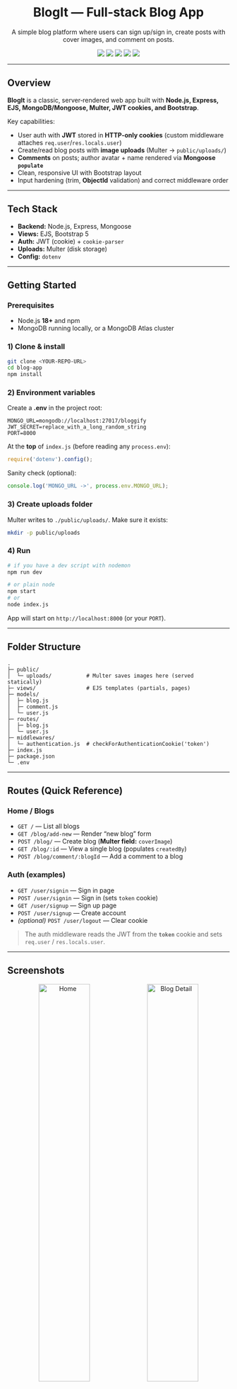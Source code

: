 <div align="center">

# BlogIt — Full‑stack Blog App

A simple blog platform where users can sign up/sign in, create posts with cover images, and comment on posts.

<a><img src="https://img.shields.io/badge/Node.js-18%2B-brightgreen" /></a>
<a><img src="https://img.shields.io/badge/Express-5-black" /></a>
<a><img src="https://img.shields.io/badge/MongoDB-Mongoose-green" /></a>
<a><img src="https://img.shields.io/badge/View-EJS-blue" /></a>
<a><img src="https://img.shields.io/badge/UI-Bootstrap%205-7952B3" /></a>


</div>

---

## Overview

**BlogIt** is a classic, server‑rendered web app built with **Node.js, Express, EJS, MongoDB/Mongoose, Multer, JWT cookies, and Bootstrap**.

Key capabilities:
- User auth with **JWT** stored in **HTTP‑only cookies** (custom middleware attaches `req.user`/`res.locals.user`)
- Create/read blog posts with **image uploads** (Multer → `public/uploads/`)
- **Comments** on posts; author avatar + name rendered via **Mongoose `populate`**
- Clean, responsive UI with Bootstrap layout
- Input hardening (trim, **ObjectId** validation) and correct middleware order

---

## Tech Stack

- **Backend:** Node.js, Express, Mongoose  
- **Views:** EJS, Bootstrap 5  
- **Auth:** JWT (cookie) + `cookie-parser`  
- **Uploads:** Multer (disk storage)  
- **Config:** `dotenv`

---

## Getting Started

### Prerequisites
- Node.js **18+** and npm
- MongoDB running locally, or a MongoDB Atlas cluster

### 1) Clone & install
```bash
git clone <YOUR-REPO-URL>
cd blog-app
npm install
```

### 2) Environment variables
Create a **.env** in the project root:

```env
MONGO_URL=mongodb://localhost:27017/bloggify
JWT_SECRET=replace_with_a_long_random_string
PORT=8000
```

At the **top** of `index.js` (before reading any `process.env`):
```js
require('dotenv').config();
```

Sanity check (optional):
```js
console.log('MONGO_URL ->', process.env.MONGO_URL);
```

### 3) Create uploads folder
Multer writes to `./public/uploads/`. Make sure it exists:
```bash
mkdir -p public/uploads
```

### 4) Run
```bash
# if you have a dev script with nodemon
npm run dev

# or plain node
npm start
# or
node index.js
```
App will start on `http://localhost:8000` (or your `PORT`).

---

## Folder Structure

```
.
├─ public/
│  └─ uploads/           # Multer saves images here (served statically)
├─ views/                # EJS templates (partials, pages)
├─ models/
│  ├─ blog.js
│  ├─ comment.js
│  └─ user.js
├─ routes/
│  ├─ blog.js
│  └─ user.js
├─ middlewares/
│  └─ authentication.js  # checkForAuthenticationCookie('token')
├─ index.js
├─ package.json
└─ .env
```

---

## Routes (Quick Reference)

### Home / Blogs
- `GET /` — List all blogs
- `GET /blog/add-new` — Render “new blog” form
- `POST /blog/` — Create blog (**Multer field:** `coverImage`)
- `GET /blog/:id` — View a single blog (populates `createdBy`)
- `POST /blog/comment/:blogId` — Add a comment to a blog

### Auth (examples)
- `GET /user/signin` — Sign in page
- `POST /user/signin` — Sign in (sets `token` cookie)
- `GET /user/signup` — Sign up page
- `POST /user/signup` — Create account
- *(optional)* `POST /user/logout` — Clear cookie

> The auth middleware reads the JWT from the **`token`** cookie and sets `req.user` / `res.locals.user`.

---

## Screenshots

<p align="center">
  <!-- Replace with your own images -->
  <img src="screenshots/home.png" alt="Home" width="48%">
  <img src="screenshots/blog.png" alt="Blog Detail" width="48%">
</p>
<p align="center">
  <img src="screenshots/signin.png" alt="Signin" width="32%">
  <img src="screenshots/create.png" alt="Create Post" width="32%">
  <img src="screenshots/comment.png" alt="Comments" width="32%">
</p>



<div align="center">
  <sub>Thank You.</sub>
</div>
